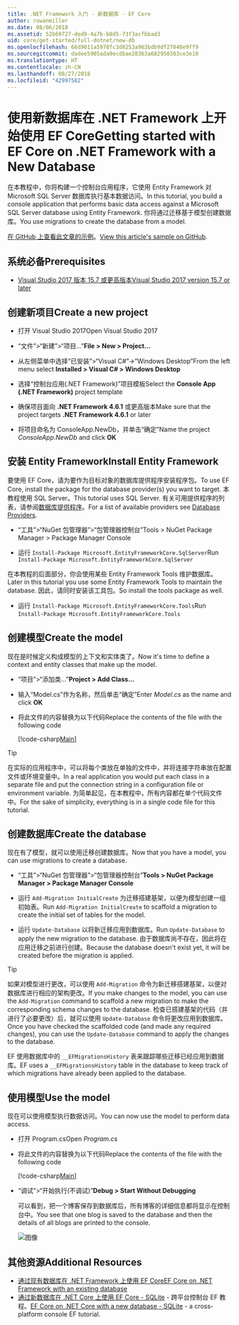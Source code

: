 ```yaml
---
title: .NET Framework 入门 - 新数据库 - EF Core
author: rowanmiller
ms.date: 08/06/2018
ms.assetid: 52b69727-ded9-4a7b-b8d5-73f3acfbbad3
uid: core/get-started/full-dotnet/new-db
ms.openlocfilehash: 66d9011a5978fc3d8253a963bdb9df27848e9ff9
ms.sourcegitcommit: dadee5905ada9ecdbae28363a682950383ce3e10
ms.translationtype: HT
ms.contentlocale: zh-CN
ms.lasthandoff: 08/27/2018
ms.locfileid: "42997582"
---
```

# <a name="getting-started-with-ef-core-on-net-framework-with-a-new-database"></a><span data-ttu-id="e9cb6-102">使用新数据库在 .NET Framework 上开始使用 EF Core</span><span class="sxs-lookup"><span data-stu-id="e9cb6-102">Getting started with EF Core on .NET Framework with a New Database</span></span>

<span data-ttu-id="e9cb6-103">在本教程中，你将构建一个控制台应用程序，它使用 Entity Framework 对 Microsoft SQL Server 数据库执行基本数据访问。</span><span class="sxs-lookup"><span data-stu-id="e9cb6-103">In this tutorial, you build a console application that performs basic data access against a Microsoft SQL Server database using Entity Framework.</span></span> <span data-ttu-id="e9cb6-104">你将通过迁移基于模型创建数据库。</span><span class="sxs-lookup"><span data-stu-id="e9cb6-104">You use migrations to create the database from a model.</span></span>

<span data-ttu-id="e9cb6-105">[在 GitHub 上查看此文章的示例](https://github.com/aspnet/EntityFramework.Docs/tree/master/samples/core/GetStarted/FullNet/ConsoleApp.NewDb)。</span><span class="sxs-lookup"><span data-stu-id="e9cb6-105">[View this article's sample on GitHub](https://github.com/aspnet/EntityFramework.Docs/tree/master/samples/core/GetStarted/FullNet/ConsoleApp.NewDb).</span></span>

## <a name="prerequisites"></a><span data-ttu-id="e9cb6-106">系统必备</span><span class="sxs-lookup"><span data-stu-id="e9cb6-106">Prerequisites</span></span>

* [<span data-ttu-id="e9cb6-107">Visual Studio 2017 版本 15.7 或更高版本</span><span class="sxs-lookup"><span data-stu-id="e9cb6-107">Visual Studio 2017 version 15.7 or later</span></span>](https://www.visualstudio.com/downloads/)

## <a name="create-a-new-project"></a><span data-ttu-id="e9cb6-108">创建新项目</span><span class="sxs-lookup"><span data-stu-id="e9cb6-108">Create a new project</span></span>

* <span data-ttu-id="e9cb6-109">打开 Visual Studio 2017</span><span class="sxs-lookup"><span data-stu-id="e9cb6-109">Open Visual Studio 2017</span></span>

* <span data-ttu-id="e9cb6-110">“文件”>“新建”>“项目...”</span><span class="sxs-lookup"><span data-stu-id="e9cb6-110">**File > New > Project...**</span></span>

* <span data-ttu-id="e9cb6-111">从左侧菜单中选择“已安装”>“Visual C#”->“Windows Desktop”</span><span class="sxs-lookup"><span data-stu-id="e9cb6-111">From the left menu select **Installed > Visual C# > Windows Desktop**</span></span>

* <span data-ttu-id="e9cb6-112">选择“控制台应用(.NET Framework)”项目模板</span><span class="sxs-lookup"><span data-stu-id="e9cb6-112">Select the **Console App (.NET Framework)** project template</span></span>

* <span data-ttu-id="e9cb6-113">确保项目面向 **.NET Framework 4.6.1** 或更高版本</span><span class="sxs-lookup"><span data-stu-id="e9cb6-113">Make sure that the project targets **.NET Framework 4.6.1** or later</span></span>

* <span data-ttu-id="e9cb6-114">将项目命名为 ConsoleApp.NewDb，并单击“确定”</span><span class="sxs-lookup"><span data-stu-id="e9cb6-114">Name the project *ConsoleApp.NewDb* and click **OK**</span></span>

## <a name="install-entity-framework"></a><span data-ttu-id="e9cb6-115">安装 Entity Framework</span><span class="sxs-lookup"><span data-stu-id="e9cb6-115">Install Entity Framework</span></span>

<span data-ttu-id="e9cb6-116">要使用 EF Core，请为要作为目标对象的数据库提供程序安装程序包。</span><span class="sxs-lookup"><span data-stu-id="e9cb6-116">To use EF Core, install the package for the database provider(s) you want to target.</span></span> <span data-ttu-id="e9cb6-117">本教程使用 SQL Server。</span><span class="sxs-lookup"><span data-stu-id="e9cb6-117">This tutorial uses SQL Server.</span></span> <span data-ttu-id="e9cb6-118">有关可用提供程序的列表，请参阅[数据库提供程序](../../providers/index.md)。</span><span class="sxs-lookup"><span data-stu-id="e9cb6-118">For a list of available providers see [Database Providers](../../providers/index.md).</span></span>

* <span data-ttu-id="e9cb6-119">“工具”>“NuGet 包管理器”>“包管理器控制台”</span><span class="sxs-lookup"><span data-stu-id="e9cb6-119">Tools > NuGet Package Manager > Package Manager Console</span></span>

* <span data-ttu-id="e9cb6-120">运行 `Install-Package Microsoft.EntityFrameworkCore.SqlServer`</span><span class="sxs-lookup"><span data-stu-id="e9cb6-120">Run `Install-Package Microsoft.EntityFrameworkCore.SqlServer`</span></span>

<span data-ttu-id="e9cb6-121">在本教程的后面部分，你会使用某些 Entity Framework Tools 维护数据库。</span><span class="sxs-lookup"><span data-stu-id="e9cb6-121">Later in this tutorial you use some Entity Framework Tools to maintain the database.</span></span> <span data-ttu-id="e9cb6-122">因此，请同时安装该工具包。</span><span class="sxs-lookup"><span data-stu-id="e9cb6-122">So install the tools package as well.</span></span>

* <span data-ttu-id="e9cb6-123">运行 `Install-Package Microsoft.EntityFrameworkCore.Tools`</span><span class="sxs-lookup"><span data-stu-id="e9cb6-123">Run `Install-Package Microsoft.EntityFrameworkCore.Tools`</span></span>

## <a name="create-the-model"></a><span data-ttu-id="e9cb6-124">创建模型</span><span class="sxs-lookup"><span data-stu-id="e9cb6-124">Create the model</span></span>

<span data-ttu-id="e9cb6-125">现在是时候定义构成模型的上下文和实体类了。</span><span class="sxs-lookup"><span data-stu-id="e9cb6-125">Now it's time to define a context and entity classes that make up the model.</span></span>

* <span data-ttu-id="e9cb6-126">“项目”>“添加类...”</span><span class="sxs-lookup"><span data-stu-id="e9cb6-126">**Project > Add Class...**</span></span>

* <span data-ttu-id="e9cb6-127">输入“Model.cs”作为名称，然后单击“确定”</span><span class="sxs-lookup"><span data-stu-id="e9cb6-127">Enter *Model.cs* as the name and click **OK**</span></span>

* <span data-ttu-id="e9cb6-128">将此文件的内容替换为以下代码</span><span class="sxs-lookup"><span data-stu-id="e9cb6-128">Replace the contents of the file with the following code</span></span>

  [!code-csharp[Main](../../../../samples/core/GetStarted/FullNet/ConsoleApp.NewDb/Model.cs)] 

> [!TIP]  
> <span data-ttu-id="e9cb6-129">在实际的应用程序中，可以将每个类放在单独的文件中，并将连接字符串放在配置文件或环境变量中。</span><span class="sxs-lookup"><span data-stu-id="e9cb6-129">In a real application you would put each class in a separate file and put the connection string in a configuration file or environment variable.</span></span> <span data-ttu-id="e9cb6-130">为简单起见，在本教程中，所有内容都在单个代码文件中。</span><span class="sxs-lookup"><span data-stu-id="e9cb6-130">For the sake of simplicity, everything is in a single code file for this tutorial.</span></span>

## <a name="create-the-database"></a><span data-ttu-id="e9cb6-131">创建数据库</span><span class="sxs-lookup"><span data-stu-id="e9cb6-131">Create the database</span></span>

<span data-ttu-id="e9cb6-132">现在有了模型，就可以使用迁移创建数据库。</span><span class="sxs-lookup"><span data-stu-id="e9cb6-132">Now that you have a model, you can use migrations to create a database.</span></span>

* <span data-ttu-id="e9cb6-133">“工具”>“NuGet 包管理器”>“包管理器控制台”</span><span class="sxs-lookup"><span data-stu-id="e9cb6-133">**Tools > NuGet Package Manager > Package Manager Console**</span></span>

* <span data-ttu-id="e9cb6-134">运行 `Add-Migration InitialCreate` 为迁移搭建基架，以便为模型创建一组初始表。</span><span class="sxs-lookup"><span data-stu-id="e9cb6-134">Run `Add-Migration InitialCreate` to scaffold a migration to create the initial set of tables for the model.</span></span>

* <span data-ttu-id="e9cb6-135">运行 `Update-Database` 以将新迁移应用到数据库。</span><span class="sxs-lookup"><span data-stu-id="e9cb6-135">Run `Update-Database` to apply the new migration to the database.</span></span> <span data-ttu-id="e9cb6-136">由于数据库尚不存在，因此将在应用迁移之前进行创建。</span><span class="sxs-lookup"><span data-stu-id="e9cb6-136">Because the database doesn't exist yet, it will be created before the migration is applied.</span></span>

> [!TIP]  
> <span data-ttu-id="e9cb6-137">如果对模型进行更改，可以使用 `Add-Migration` 命令为新迁移搭建基架，以便对数据库进行相应的架构更改。</span><span class="sxs-lookup"><span data-stu-id="e9cb6-137">If you make changes to the model, you can use the `Add-Migration` command to scaffold a new migration to make the corresponding schema changes to the database.</span></span> <span data-ttu-id="e9cb6-138">检查已搭建基架的代码（并进行了必要更改）后，就可以使用 `Update-Database` 命令将更改应用到数据库。</span><span class="sxs-lookup"><span data-stu-id="e9cb6-138">Once you have checked the scaffolded code (and made any required changes), you can use the `Update-Database` command to apply the changes to the database.</span></span>
>
> <span data-ttu-id="e9cb6-139">EF 使用数据库中的 `__EFMigrationsHistory` 表来跟踪哪些迁移已经应用到数据库。</span><span class="sxs-lookup"><span data-stu-id="e9cb6-139">EF uses a `__EFMigrationsHistory` table in the database to keep track of which migrations have already been applied to the database.</span></span>

## <a name="use-the-model"></a><span data-ttu-id="e9cb6-140">使用模型</span><span class="sxs-lookup"><span data-stu-id="e9cb6-140">Use the model</span></span>

<span data-ttu-id="e9cb6-141">现在可以使用模型执行数据访问。</span><span class="sxs-lookup"><span data-stu-id="e9cb6-141">You can now use the model to perform data access.</span></span>

* <span data-ttu-id="e9cb6-142">打开 Program.cs</span><span class="sxs-lookup"><span data-stu-id="e9cb6-142">Open *Program.cs*</span></span>

* <span data-ttu-id="e9cb6-143">将此文件的内容替换为以下代码</span><span class="sxs-lookup"><span data-stu-id="e9cb6-143">Replace the contents of the file with the following code</span></span>

  [!code-csharp[Main](../../../../samples/core/GetStarted/FullNet/ConsoleApp.NewDb/Program.cs)]

* <span data-ttu-id="e9cb6-144">“调试”>“开始执行(不调试)”</span><span class="sxs-lookup"><span data-stu-id="e9cb6-144">**Debug > Start Without Debugging**</span></span>

  <span data-ttu-id="e9cb6-145">可以看到，把一个博客保存到数据库后，所有博客的详细信息都将显示在控制台中。</span><span class="sxs-lookup"><span data-stu-id="e9cb6-145">You see that one blog is saved to the database and then the details of all blogs are printed to the console.</span></span>

  ![图像](_static/output-new-db.png)

## <a name="additional-resources"></a><span data-ttu-id="e9cb6-147">其他资源</span><span class="sxs-lookup"><span data-stu-id="e9cb6-147">Additional Resources</span></span>

* [<span data-ttu-id="e9cb6-148">通过现有数据库在 .NET Framework 上使用 EF Core</span><span class="sxs-lookup"><span data-stu-id="e9cb6-148">EF Core on .NET Framework with an existing database</span></span>](xref:core/get-started/full-dotnet/existing-db)
* <span data-ttu-id="e9cb6-149">[通过新数据库在 .NET Core 上使用 EF Core - SQLite](xref:core/get-started/netcore/new-db-sqlite) - 跨平台控制台 EF 教程。</span><span class="sxs-lookup"><span data-stu-id="e9cb6-149">[EF Core on .NET Core with a new database - SQLite](xref:core/get-started/netcore/new-db-sqlite) -  a cross-platform console EF tutorial.</span></span>
